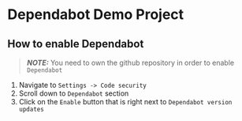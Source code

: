 # Dependabot Demo Project

## How to enable Dependabot

> **_NOTE:_** You need to own the github repository in order to enable `Dependabot`

1. Navigate to `Settings -> Code security`
2. Scroll down to `Dependabot` section
3. Click on the `Enable` button that is right next to `Dependabot version updates`